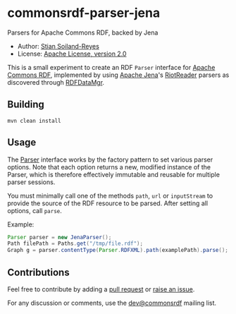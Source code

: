 # commonsrdf-parser-jena
Parsers for Apache Commons RDF, backed by Jena

* Author: [Stian Soiland-Reyes](http://orcid.org/0000-0001-9842-9718)
* License: [Apache License, version 2.0](http://www.apache.org/licenses/LICENSE-2.0)

This is a small experiment to create an RDF `Parser` interface for
[Apache Commons RDF](http://commonsrdf.incubator.apache.org/), implemented 
by using [Apache Jena](https://jena.apache.org/documentation/io/)'s 
[RiotReader](https://jena.apache.org/documentation/javadoc/arq/org/apache/jena/riot/RiotReader.html)
parsers as discovered through 
[RDFDataMgr](https://jena.apache.org/documentation/javadoc/arq/org/apache/jena/riot/RDFDataMgr.html).

## Building

    mvn clean install
    
## Usage

The [Parser](src/main/java/no/s11/rdf/commonsrdfjena/Parser.java) interface works by the factory 
pattern to set various parser options. Note that each option returns a new, modified 
instance of the Parser, which is therefore effectively immutable and reusable 
for multiple parser sessions.

You must minimally call one of the methods `path`, `url` or `inputStream` to provide the source
of the RDF resource to be parsed. After setting all options, call `parse`.

Example:

```java
Parser parser = new JenaParser();
Path filePath = Paths.get("/tmp/file.rdf");
Graph g = parser.contentType(Parser.RDFXML).path(examplePath).parse();
```

## Contributions

Feel free to contribute by adding a [pull request](https://github.com/stain/commonsrdf-parser-jena/pulls) or
[raise an issue](https://github.com/stain/commonsrdf-parser-jena/issues).

For any discussion or comments, use the [dev@commonsrdf](http://commonsrdf.incubator.apache.org/mail-lists.html)
mailing list.
